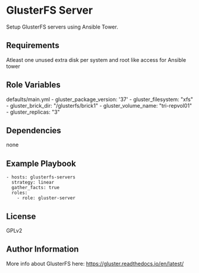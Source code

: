 GlusterFS Server
=========

Setup GlusterFS servers using Ansible Tower.

Requirements
------------

Atleast one unused extra disk per system and root like access for Ansible tower

Role Variables
--------------
defaults/main.yml
    - gluster_package_version: '37'
    - gluster_filesystem: "xfs"
    - gluster_brick_dir: "/glusterfs/brick1"
    - gluster_volume_name: "tri-repvol01"
    - gluster_replicas: "3"


Dependencies
------------

none

## Example Playbook

    - hosts: glusterfs-servers
      strategy: linear
      gather_facts: true
      roles:
        - role: gluster-server

License
-------

GPLv2

Author Information
------------------

More info about GlusterFS here:
https://gluster.readthedocs.io/en/latest/
